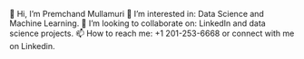 👋 Hi, I’m Premchand Mullamuri
👀 I’m interested in: Data Science and Machine Learning.
💼 I’m looking to collaborate on: LinkedIn and data science projects.
📫 How to reach me: +1 201-253-6668 or connect with me on Linkedin.
<!---
premchandmullamuri/premchandmullamuri is a ✨ special ✨ repository because its `README.md` (this file) appears on your GitHub profile.
You can click the Preview link to take a look at your changes.
--->
